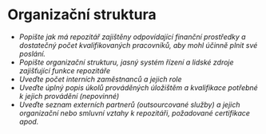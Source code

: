 
# Organizační struktura

- *Popište jak má repozitář zajištěny odpovídající finanční prostředky a dostatečný počet kvalifikovaných pracovníků, aby mohl účinně plnit své poslání.*
- *Popište organizační strukturu, jasný systém řízení a lidské zdroje zajišťující funkce repozitáře*
- *Uveďte počet interních zaměstnanců a jejich role*
- *Uveďte úplný popis úkolů prováděných úložištěm a kvalifikace potřebné k jejich provádění (nepovinné)*
- *Uveďte seznam externích partnerů (outsourcované služby) a jejich organizační nebo smluvní vztahy k repozitáři, požadované certifikace apod.*

